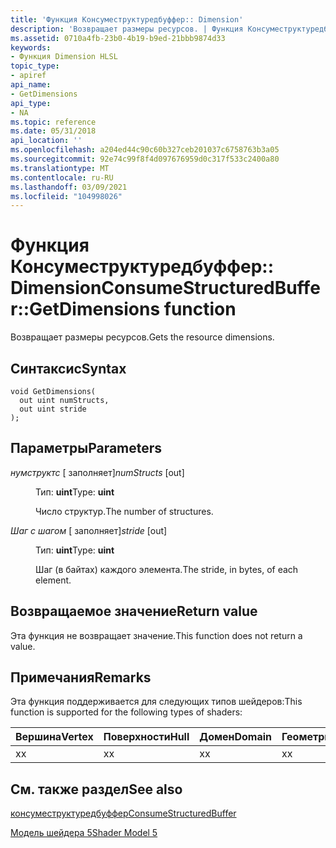 ```yaml
---
title: 'Функция Консуместруктуредбуффер:: Dimension'
description: 'Возвращает размеры ресурсов. | Функция Консуместруктуредбуффер:: Dimension'
ms.assetid: 0710a4fb-23b0-4b19-b9ed-21bbb9874d33
keywords:
- Функция Dimension HLSL
topic_type:
- apiref
api_name:
- GetDimensions
api_type:
- NA
ms.topic: reference
ms.date: 05/31/2018
api_location: ''
ms.openlocfilehash: a204ed44c90c60b327ceb201037c6758763b3a05
ms.sourcegitcommit: 92e74c99f8f4d097676959d0c317f533c2400a80
ms.translationtype: MT
ms.contentlocale: ru-RU
ms.lasthandoff: 03/09/2021
ms.locfileid: "104998026"
---
```

# <a name="consumestructuredbuffergetdimensions-function"></a><span data-ttu-id="684d2-105">Функция Консуместруктуредбуффер:: Dimension</span><span class="sxs-lookup"><span data-stu-id="684d2-105">ConsumeStructuredBuffer::GetDimensions function</span></span>

<span data-ttu-id="684d2-106">Возвращает размеры ресурсов.</span><span class="sxs-lookup"><span data-stu-id="684d2-106">Gets the resource dimensions.</span></span>

## <a name="syntax"></a><span data-ttu-id="684d2-107">Синтаксис</span><span class="sxs-lookup"><span data-stu-id="684d2-107">Syntax</span></span>

``` syntax
void GetDimensions(
  out uint numStructs,
  out uint stride
);
```

## <a name="parameters"></a><span data-ttu-id="684d2-108">Параметры</span><span class="sxs-lookup"><span data-stu-id="684d2-108">Parameters</span></span>

<dl> <dt>

<span data-ttu-id="684d2-109">*нумструктс* \[ заполняет\]</span><span class="sxs-lookup"><span data-stu-id="684d2-109">*numStructs* \[out\]</span></span>
</dt> <dd>

<span data-ttu-id="684d2-110">Тип: **uint**</span><span class="sxs-lookup"><span data-stu-id="684d2-110">Type: **uint**</span></span>

<span data-ttu-id="684d2-111">Число структур.</span><span class="sxs-lookup"><span data-stu-id="684d2-111">The number of structures.</span></span>

</dd> <dt>

<span data-ttu-id="684d2-112">*Шаг с шагом* \[ заполняет\]</span><span class="sxs-lookup"><span data-stu-id="684d2-112">*stride* \[out\]</span></span>
</dt> <dd>

<span data-ttu-id="684d2-113">Тип: **uint**</span><span class="sxs-lookup"><span data-stu-id="684d2-113">Type: **uint**</span></span>

<span data-ttu-id="684d2-114">Шаг (в байтах) каждого элемента.</span><span class="sxs-lookup"><span data-stu-id="684d2-114">The stride, in bytes, of each element.</span></span>

</dd> </dl>

## <a name="return-value"></a><span data-ttu-id="684d2-115">Возвращаемое значение</span><span class="sxs-lookup"><span data-stu-id="684d2-115">Return value</span></span>

<span data-ttu-id="684d2-116">Эта функция не возвращает значение.</span><span class="sxs-lookup"><span data-stu-id="684d2-116">This function does not return a value.</span></span>

## <a name="remarks"></a><span data-ttu-id="684d2-117">Примечания</span><span class="sxs-lookup"><span data-stu-id="684d2-117">Remarks</span></span>

<span data-ttu-id="684d2-118">Эта функция поддерживается для следующих типов шейдеров:</span><span class="sxs-lookup"><span data-stu-id="684d2-118">This function is supported for the following types of shaders:</span></span>



| <span data-ttu-id="684d2-119">Вершина</span><span class="sxs-lookup"><span data-stu-id="684d2-119">Vertex</span></span> | <span data-ttu-id="684d2-120">Поверхности</span><span class="sxs-lookup"><span data-stu-id="684d2-120">Hull</span></span> | <span data-ttu-id="684d2-121">Домен</span><span class="sxs-lookup"><span data-stu-id="684d2-121">Domain</span></span> | <span data-ttu-id="684d2-122">Геометрия</span><span class="sxs-lookup"><span data-stu-id="684d2-122">Geometry</span></span> | <span data-ttu-id="684d2-123">Пиксель</span><span class="sxs-lookup"><span data-stu-id="684d2-123">Pixel</span></span> | <span data-ttu-id="684d2-124">Вычисления</span><span class="sxs-lookup"><span data-stu-id="684d2-124">Compute</span></span> |
|--------|------|--------|----------|-------|---------|
| <span data-ttu-id="684d2-125">x</span><span class="sxs-lookup"><span data-stu-id="684d2-125">x</span></span>      | <span data-ttu-id="684d2-126">x</span><span class="sxs-lookup"><span data-stu-id="684d2-126">x</span></span>    | <span data-ttu-id="684d2-127">x</span><span class="sxs-lookup"><span data-stu-id="684d2-127">x</span></span>      | <span data-ttu-id="684d2-128">x</span><span class="sxs-lookup"><span data-stu-id="684d2-128">x</span></span>        | <span data-ttu-id="684d2-129">x</span><span class="sxs-lookup"><span data-stu-id="684d2-129">x</span></span>     | <span data-ttu-id="684d2-130">x</span><span class="sxs-lookup"><span data-stu-id="684d2-130">x</span></span>       |



 

## <a name="see-also"></a><span data-ttu-id="684d2-131">См. также раздел</span><span class="sxs-lookup"><span data-stu-id="684d2-131">See also</span></span>

<dl> <dt>

[<span data-ttu-id="684d2-132">консуместруктуредбуффер</span><span class="sxs-lookup"><span data-stu-id="684d2-132">ConsumeStructuredBuffer</span></span>](sm5-object-consumestructuredbuffer.md)
</dt> <dt>

[<span data-ttu-id="684d2-133">Модель шейдера 5</span><span class="sxs-lookup"><span data-stu-id="684d2-133">Shader Model 5</span></span>](d3d11-graphics-reference-sm5.md)
</dt> </dl>

 

 





